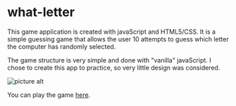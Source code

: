 # what-letter

This game application is created with javaScript and HTML5/CSS. It is a simple guessing game that allows the user 10 attempts to guess which letter the computer has randomly selected.  

The game structure is very simple and done with "vanilla" javaScript.  I chose to create this app to practice, so very little design was considered. 

![picture alt](./imageshome.png)

You can play the game [here](https://jdublu416.github.io/what-letter/).

